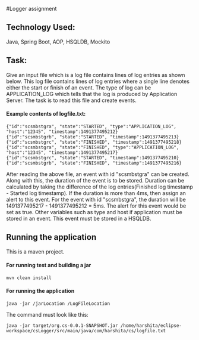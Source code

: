 #Logger assignment 

## Technology Used:
Java, Spring Boot, AOP, HSQLDB, Mockito

## Task:
Give an input file which is a log file contains lines of log entries as shown below. This log file contains lines of log entries where a single line denotes either the start or finish of an event. The type of log can be APPLICATION_LOG which tells that the log is produced by Application Server. The task is to read this file and create events.

#### Example contents of logfile.txt:

    {"id":"scsmbstgra", "state":"STARTED", "type":"APPLICATION_LOG", "host":"12345", "timestamp":1491377495212}
    {"id":"scsmbstgrb", "state":"STARTED", "timestamp":1491377495213}
    {"id":"scsmbstgrc", "state":"FINISHED", "timestamp":1491377495218}
    {"id":"scsmbstgra", "state":"FINISHED", "type":"APPLICATION_LOG", "host":"12345", "timestamp":1491377495217}
    {"id":"scsmbstgrc", "state":"STARTED", "timestamp":1491377495210}
    {"id":"scsmbstgrb", "state":"FINISHED", "timestamp":1491377495216}

After reading the above file, an event with id "scsmbstgra" can be created. Along with this, the duration of the event is to be stored. Duration can be calculated by taking the difference of the log entries(Finished log timestamp - Started log timestamp). If the duration is more than 4ms, then assign an alert to this event. For the event with id "scsmbstgra", the duration will be 1491377495217 - 1491377495212 = 5ms. The alert for this event would be set as true. Other variables such as type and host if application must be stored in an event. This event must be stored in a HSQLDB.

## Running the application
This is a maven project. 

#### For running test and building a jar
    mvn clean install
    
#### For running the application
    java -jar /jarLocation /LogFileLocation
    
The command must look like this:

    java -jar target/org.cs-0.0.1-SNAPSHOT.jar /home/harshita/eclipse-workspace/csLogger/src/main/java/com/harshita/cs/logfile.txt

